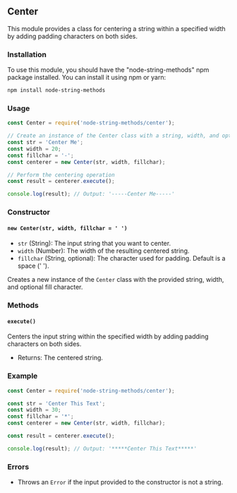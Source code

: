 ## Center

This module provides a class for centering a string within a specified width by adding padding characters on both sides.

### Installation

To use this module, you should have the "node-string-methods" npm package installed. You can install it using npm or yarn:

```bash
npm install node-string-methods
```

### Usage

```javascript
const Center = require('node-string-methods/center');

// Create an instance of the Center class with a string, width, and optional fill character
const str = 'Center Me';
const width = 20;
const fillchar = '-';
const centerer = new Center(str, width, fillchar);

// Perform the centering operation
const result = centerer.execute();

console.log(result); // Output: '-----Center Me-----'
```

### Constructor

#### `new Center(str, width, fillchar = ' ')`

- `str` (String): The input string that you want to center.
- `width` (Number): The width of the resulting centered string.
- `fillchar` (String, optional): The character used for padding. Default is a space (' ').

Creates a new instance of the `Center` class with the provided string, width, and optional fill character.

### Methods

#### `execute()`

Centers the input string within the specified width by adding padding characters on both sides.

- Returns: The centered string.

### Example

```javascript
const Center = require('node-string-methods/center');

const str = 'Center This Text';
const width = 30;
const fillchar = '*';
const centerer = new Center(str, width, fillchar);

const result = centerer.execute();

console.log(result); // Output: '*****Center This Text*****'
```

### Errors

- Throws an `Error` if the input provided to the constructor is not a string.